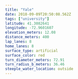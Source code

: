 ```yaml
---
title: "Yale"
date: 2018-09-09T20:50:08.562Z
tags: ["university"]
latitude: 41.3082641
longitude: -72.9601607
elevation_meters: 12.08
distance_meters: 400
lap_lanes: 8
home_lanes: 8
surface_type: artificial
surface_color: red
turn_diameter_meters: 72.91
turn_radius_b_meters: 36.46
steeple_water_location: outside
---
```


<!--more-->
